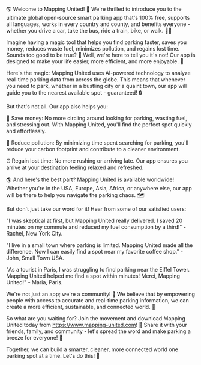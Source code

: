 🌎 Welcome to Mapping United! 🚀 We're thrilled to introduce you to the ultimate global open-source smart parking app that's 100% free, supports all languages, works in every country and county, and benefits everyone - whether you drive a car, take the bus, ride a train, bike, or walk. 🏃‍♀️

Imagine having a magic tool that helps you find parking faster, saves you money, reduces waste fuel, minimizes pollution, and regains lost time. Sounds too good to be true? 🔮 Well, we're here to tell you it's not! Our app is designed to make your life easier, more efficient, and more enjoyable. 🌟

Here's the magic: Mapping United uses AI-powered technology to analyze real-time parking data from across the globe. This means that whenever you need to park, whether in a bustling city or a quaint town, our app will guide you to the nearest available spot - guaranteed! 🔒

But that's not all. Our app also helps you:

💸 Save money: No more circling around looking for parking, wasting fuel, and stressing out. With Mapping United, you'll find the perfect spot quickly and effortlessly.

🚀 Reduce pollution: By minimizing time spent searching for parking, you'll reduce your carbon footprint and contribute to a cleaner environment.

⏰ Regain lost time: No more rushing or arriving late. Our app ensures you arrive at your destination feeling relaxed and refreshed.

🌎 And here's the best part? Mapping United is available worldwide! Whether you're in the USA, Europe, Asia, Africa, or anywhere else, our app will be there to help you navigate the parking chaos. 🗺️

But don't just take our word for it! Hear from some of our satisfied users:

"I was skeptical at first, but Mapping United really delivered. I saved 20 minutes on my commute and reduced my fuel consumption by a third!" - Rachel, New York City.

"I live in a small town where parking is limited. Mapping United made all the difference. Now I can easily find a spot near my favorite coffee shop." - John, Small Town USA.

"As a tourist in Paris, I was struggling to find parking near the Eiffel Tower. Mapping United helped me find a spot within minutes! Merci, Mapping United!" - Maria, Paris.

We're not just an app; we're a community! 🤝 We believe that by empowering people with access to accurate and real-time parking information, we can create a more efficient, sustainable, and connected world. 🔗

So what are you waiting for? Join the movement and download Mapping United today from https://www.mapping-united.com! 📲 Share it with your friends, family, and community - let's spread the word and make parking a breeze for everyone! 🌟

Together, we can build a smarter, cleaner, more connected world one parking spot at a time. Let's do this! 💪